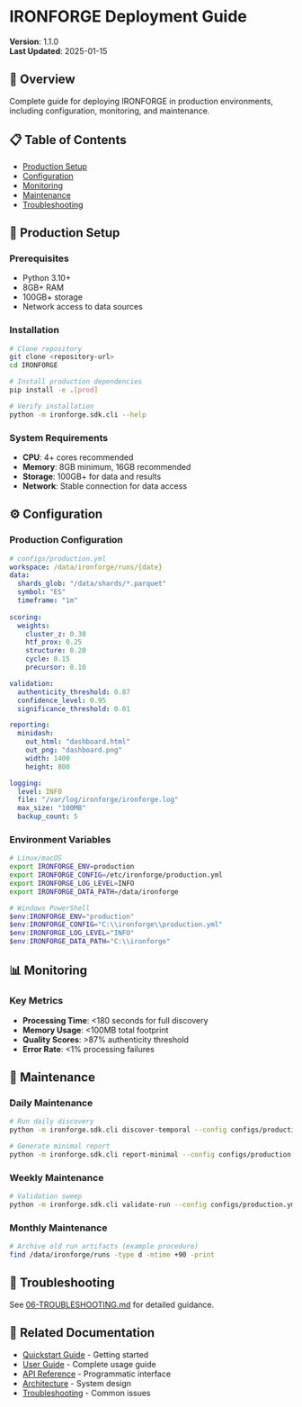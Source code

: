# IRONFORGE Deployment Guide
**Version**: 1.1.0  
**Last Updated**: 2025-01-15

## 🎯 Overview

Complete guide for deploying IRONFORGE in production environments, including configuration, monitoring, and maintenance.

## 📋 Table of Contents
- [Production Setup](#production-setup)
- [Configuration](#configuration)
- [Monitoring](#monitoring)
- [Maintenance](#maintenance)
- [Troubleshooting](#troubleshooting)

## 🚀 Production Setup

### Prerequisites
- Python 3.10+
- 8GB+ RAM
- 100GB+ storage
- Network access to data sources

### Installation
```bash
# Clone repository
git clone <repository-url>
cd IRONFORGE

# Install production dependencies
pip install -e .[prod]

# Verify installation
python -m ironforge.sdk.cli --help
```

### System Requirements
- **CPU**: 4+ cores recommended
- **Memory**: 8GB minimum, 16GB recommended
- **Storage**: 100GB+ for data and results
- **Network**: Stable connection for data access

## ⚙️ Configuration

### Production Configuration
```yaml
# configs/production.yml
workspace: /data/ironforge/runs/{date}
data:
  shards_glob: "/data/shards/*.parquet"
  symbol: "ES"
  timeframe: "1m"
  
scoring:
  weights:
    cluster_z: 0.30
    htf_prox: 0.25
    structure: 0.20
    cycle: 0.15
    precursor: 0.10

validation:
  authenticity_threshold: 0.87
  confidence_level: 0.95
  significance_threshold: 0.01

reporting:
  minidash:
    out_html: "dashboard.html"
    out_png: "dashboard.png"
    width: 1400
    height: 800

logging:
  level: INFO
  file: "/var/log/ironforge/ironforge.log"
  max_size: "100MB"
  backup_count: 5
```

### Environment Variables
```bash
# Linux/macOS
export IRONFORGE_ENV=production
export IRONFORGE_CONFIG=/etc/ironforge/production.yml
export IRONFORGE_LOG_LEVEL=INFO
export IRONFORGE_DATA_PATH=/data/ironforge
```
```powershell
# Windows PowerShell
$env:IRONFORGE_ENV="production"
$env:IRONFORGE_CONFIG="C:\\ironforge\\production.yml"
$env:IRONFORGE_LOG_LEVEL="INFO"
$env:IRONFORGE_DATA_PATH="C:\\ironforge"
```

## 📊 Monitoring

### Key Metrics
- **Processing Time**: <180 seconds for full discovery
- **Memory Usage**: <100MB total footprint
- **Quality Scores**: >87% authenticity threshold
- **Error Rate**: <1% processing failures

## 🔧 Maintenance

### Daily Maintenance
```bash
# Run daily discovery
python -m ironforge.sdk.cli discover-temporal --config configs/production.yml

# Generate minimal report
python -m ironforge.sdk.cli report-minimal --config configs/production.yml
```

### Weekly Maintenance
```bash
# Validation sweep
python -m ironforge.sdk.cli validate-run --config configs/production.yml
```

### Monthly Maintenance
```bash
# Archive old run artifacts (example procedure)
find /data/ironforge/runs -type d -mtime +90 -print
```

## 🚨 Troubleshooting

See [06-TROUBLESHOOTING.md](06-TROUBLESHOOTING.md) for detailed guidance.

## 🔗 Related Documentation
- [Quickstart Guide](01-QUICKSTART.md) - Getting started
- [User Guide](02-USER-GUIDE.md) - Complete usage guide
- [API Reference](03-API-REFERENCE.md) - Programmatic interface
- [Architecture](04-ARCHITECTURE.md) - System design
- [Troubleshooting](06-TROUBLESHOOTING.md) - Common issues